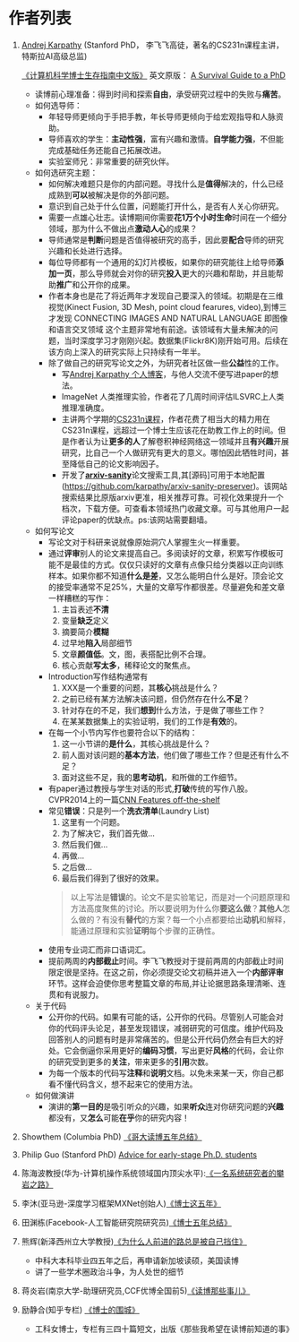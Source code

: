 # 作者列表

1. [Andrej Karpathy](https://karpathy.ai/) (Stanford PhD， 李飞飞高徒，著名的CS231n课程主讲，特斯拉AI高级总监) 

    [《计算机科学博士生存指南中文版》](https://mp.weixin.qq.com/s/-QQD5LlfsCa_awz1kVIT6A) 
    英文原版： [A Survival Guide to a PhD](https://karpathy.github.io/2016/09/07/phd/)

   - 读博前心理准备：得到时间和探索**自由**，承受研究过程中的失败与**痛苦**。
   - 如何选导师：
     - 年轻导师更倾向于手把手教，年长导师更倾向于给宏观指导和人脉资助。
     - 导师喜欢的学生：**主动性强**，富有兴趣和激情。**自学能力强**，不但能完成基础任务还能自己拓展改进。
     - 实验室师兄：非常重要的研究伙伴。
   - 如何选研究主题：
     - 如何解决难题只是你的内部问题。寻找什么是**值得**解决的，什么已经成熟到**可以**被解决是你的外部问题。
     - 意识到自己处于什么位置，问题能打开什么，是否有人关心你研究。
     - 需要一点雄心壮志。读博期间你需要**花1万个小时生命**时间在一个细分领域，那为什么不做出点**激动人心**的成果？
     - 导师通常是**判断**问题是否值得被研究的高手，因此要**配合**导师的研究兴趣和长处进行选择。
     - 每位导师都有一个通用的幻灯片模板，如果你的研究能往上给导师**添加一页**，那么导师就会对你的研究**投入**更大的兴趣和帮助，并且能帮助**推广**和公开你的成果。
     - 作者本身也是花了将近两年才发现自己要深入的领域。初期是在三维视觉(Kinect Fusion, 3D Mesh, point cloud fearures, video),到博三才发现 CONNECTING IMAGES AND NATURAL LANGUAGE 即图像和语言交叉领域 这个主题非常地有前途。该领域有大量未解决的问题，当时深度学习才刚刚兴起。数据集(Flickr8K)刚开始可用。后续在该方向上深入的研究实际上只持续有一年半。
     - 除了做自己的研究写论文之外，为研究者社区做一些**公益**性的工作。
       - 写[Andrej Karpathy 个人博客](https://karpathy.github.io/)，与他人交流不便写进paper的想法。
       - ImageNet 人类推理实验，作者花了几周时间评估ILSVRC上人类推理准确度。
       - 主讲两个学期的[CS231n课程](http://cs231n.stanford.edu/)，作者花费了相当大的精力用在CS231n课程，远超过一个博士生应该花在助教工作上的时间。但是作者认为让**更多的人**了解卷积神经网络这一领域并且**有兴趣**开展研究，比自己一个人做研究有更大的意义。哪怕因此牺牲时间，甚至降低自己的论文影响因子。
       - 开发了[**arxiv-sanity**](http://www.arxiv-sanity.com/)论文搜索工具,其[源码]可用于本地配置(https://github.com/karpathy/arxiv-sanity-preserver)。该网站搜索结果比原版arxiv更准，相关推荐可靠。可视化效果提升一个档次，下载方便。可查看本领域热门收藏文章。可与其他用户一起评论paper的优缺点。ps:该网站需要翻墙。
    - 如何写论文
      - 写论文对于科研来说就像原始洞穴人掌握生火一样重要。
      - 通过**评审**别人的论文来提高自己。多阅读好的文章，积累写作模板可能不是最佳的方式。仅仅只读好的文章有点像只给分类器以正向训练样本。如果你都不知道**什么是差**，又怎么能明白什么是好。顶会论文的接受率通常不足25%，大量的文章写作都很差。尽量避免和差文章一样糟糕的写作：
        1. 主旨表述**不清**
        2. 变量**缺乏**定义
        3. 摘要简介**模糊**
        4. 过早地**陷入**局部细节
        5. 文章**颜值低**。文，图，表搭配比例不合理。
        6. 核心贡献**写太多**，稀释论文的聚焦点。
      - Introduction写作结构通常有
        1. XXX是一个重要的问题，其**核心**挑战是什么？
        2. 之前已经有某方法解决该问题，但仍然存在什么**不足**？
        3. 针对存在的不足，我们**想到**什么方法，于是做了哪些工作？
        4. 在某某数据集上的实验证明，我们的工作是**有效**的。
      - 在每一个小节内写作也要符合以下的结构：
        1. 这一小节讲的**是什么**，其核心挑战是什么？
        2. 前人面对该问题的**基本方法**，他们做了哪些工作？但是还有什么不足？
        3. 面对这些不足，我的**思考动机**，和所做的工作细节。
      - 有paper通过教授与学生对话的形式,**打破**传统的写作八股。CVPR2014上的一篇[CNN Features off-the-shelf](https://arxiv.org/abs/1403.6382)
      - 常见**错误**：只是列一个**洗衣清单**(Laundry List)
        1. 这里有一个问题。
        2. 为了解决它，我们首先做...
        3. 然后我们做...
        4. 再做...
        5. 之后做...
        6. 最后我们得到了很好的效果。
        > 以上写法是**错误**的。论文不是实验笔记，而是对一个问题原理和方法高度聚焦的讨论。所以要说明为什么你**要这么做**？**其他人**怎么做的？有没有**替代**的方案？每一个小点都要给出**动机**和解释，能通过原理和实验**证明**每个步骤的正确性。
      - 使用专业词汇而非口语词汇。
      - 提前两周的**内部截止**时间。李飞飞教授对于提前两周的内部截止时间限定很是坚持。在这之前，你必须提交论文初稿并进入一个**内部评审**环节。这样会迫使你思考整篇文章的布局,并让论据思路条理清晰、连贯和有说服力。
    - 关于代码
      - 公开你的代码。如果有可能的话，公开你的代码。尽管别人可能会对你的代码评头论足，甚至发现错误，减弱研究的可信度。维护代码及回答别人的问题有时是非常痛苦的。但是公开代码仍然会有巨大的好处。它会倒逼你采用更好的**编码习惯**，写出更好**风格**的代码，会让你的研究受到更多的**关注**，带来更多的**引用**次数。
      -  为每一个版本的代码写**注释**和**说明**文档。以免未来某一天，你自己都看不懂代码含义，想不起来它的使用方法。
    - 如何做演讲
      - 演讲的**第一目的**是吸引听众的兴趣，如果**听众**连对你研究问题的**兴趣**都没有，又**怎么**可能**在乎**你的研究内容！

2. Showthem (Columbia PhD) [《哥大读博五年总结》](https://zhuanlan.zhihu.com/p/336801134)

3. Philip Guo (Stanford PhD) [Advice for early-stage Ph.D. students](https://pg.ucsd.edu/early-stage-PhD-advice.htm)

4. 陈海波教授(华为-计算机操作系统领域国内顶尖水平):[《一名系统研究者的攀岩之路》](http://prof.ict.ac.cn/lugang/readings/%E4%B8%80%E5%90%8D%E7%B3%BB%E7%BB%9F%E7%A0%94%E7%A9%B6%E8%80%85%E7%9A%84%E6%94%80%E7%99%BB%E4%B9%8B%E8%B7%AF.pdf)

5. 李沐(亚马逊-深度学习框架MXNet创始人)[《博士这五年》](https://zhuanlan.zhihu.com/p/25099638)

6. 田渊栋(Facebook-人工智能研究院研究员)[《博士五年总结》](http://yuandong-tian.com/five_year_summary_of_PhD.pdf)

7. 熊辉(新泽西州立大学教授)[《为什么人前进的路总是被自己挡住》](https://www.evernote.com/shard/s150/client/snv?noteGuid=3de79ff0-5778-417c-9bcb-6c0111a26694&noteKey=29958003bb71992667ce3f42fd4ca875&sn=https%3A%2F%2Fwww.evernote.com%2Fshard%2Fs150%2Fsh%2F3de79ff0-5778-417c-9bcb-6c0111a26694%2F29958003bb71992667ce3f42fd4ca875&title=%25E4%25B8%25BA%25E4%25BB%2580%25E4%25B9%2588%25E4%25BA%25BA%25E5%2589%258D%25E8%25BF%259B%25E7%259A%2584%25E8%25B7%25AF%25E6%2580%25BB%25E6%2598%25AF%25E8%25A2%25AB%25E8%2587%25AA%25E5%25B7%25B1%25E6%258C%25A1%25E4%25BD%258F)
   
    - 中科大本科毕业四五年之后，再申请新加坡读硕，美国读博
    - 讲了一些学术圈政治斗争，为人处世的细节

8.  蒋炎岩(南京大学-助理研究员,CCF优博全国前5)[《读博那些事儿》](https://zhuanlan.zhihu.com/p/82579410)
   
9.  励静合(知乎专栏) [《博士的围城》](https://www.zhihu.com/column/boshideweicheng)
    - 工科女博士，专栏有三四十篇短文，出版《那些我希望在读博前知道的事》